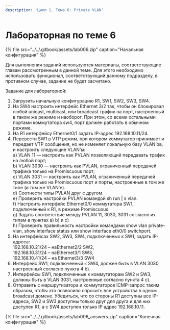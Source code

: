 ```yaml
---
description: 'Цикл 1. Тема 6: Private VLAN'
---
```


# Лабораторная по теме 6

{% file src="../../.gitbook/assets/lab006.zip" caption="Начальная конфигурация" %}

Для выполнения заданий используются материалы, соответствующие главам рассмотренным в данной теме. Для этого необходимо использовать функционал, соответствующий данному подразделу, в противном случае, задание не будет засчитано.

Задание для лабораторной:  
1. Загрузить начальную конфигурацию R1, SW1, SW2, SW3, SW4.  
2. На SW4 настроить интерфейс Ethernet 3/2 так, чтобы он блокировал любой unicast, multicast, или broadcast трафик на порт, настроенный в таком же режиме и наоборот. При этом, со всеми остальными портами коммутатора sw4, порт должен работать в обычном режиме.  
3. На R1 интерфейcу Ethernet0/1 задать IP-адрес 192.168.10.11/24.  
4. Перевести SW1 в VTP режим, при котором коммутатор принимает и передает VTP сообщения, но не изменяет локальную базу VLAN’ов, и настроить следующие VLAN’ы:  
a\) VLAN 11 — настроить как PVLAN позволяющий передавать трафик на любой порт;  
b\) VLAN 3030 — настроить как PVLAN, ограниченный передачей трафика только на Promiscuous порт;  
c\) VLAN 3031 — настроить как PVLAN, ограниченный передачей трафика только на Promiscuous порт и порты, настроенные в том же типе \(и том же VLAN’е\).  
d\) Соотнести типы PVLAN друг с другом.  
e\) Проверить настройки PVLAN командой sh run \| s vlan.  
f\) Настроить интерфейс Ethernet0/0 коммутатора SW1, подключенный к R1, в режиме Promiscuous  
g\) Задать соответствие между PVLAN 11, 3030, 3031 согласно их типам в пунктах a\) b\) и c\)  
h\) Проверить правильность настройки командами show vlan private-vlan, show interface status или show interface eth0/0 switchport.  
5. На интерфейсах SW2, SW3, SW4, подключенных к SW1, задать IP-адреса:  
192.168.10.21/24 – наEthernet2/2 SW2,  
192.168.10.31/24 – наEthernet3/1 SW3,  
192.168.10.41/24 – на Ethernet3/3 SW4  
6. Интерфейс SW1, подключенный к SW4, должен быть в VLAN 3030, настроенный согласно пункта 4 b\).  
7. Интерфейсы SW1, подключенные к коммутаторам SW2 и SW3, должны быть в VLAN 3031, настроенные согласно пункта 4 c\).  
8. Отправить с маршрутизатора и коммутаторов ICMP-запрос таким образом, чтобы это позволило опросить все устройства в одном broadcast домене. Убедиться, что со стороны R1 доступны все IP-адреса, SW2 и SW3 доступны только друг для друга и для них доступен R1, а с SW4 доступен только IP адрес 192.168.10.11.

{% file src="../../.gitbook/assets/lab006\_answers.zip" caption="Конечная конфигурация" %}

